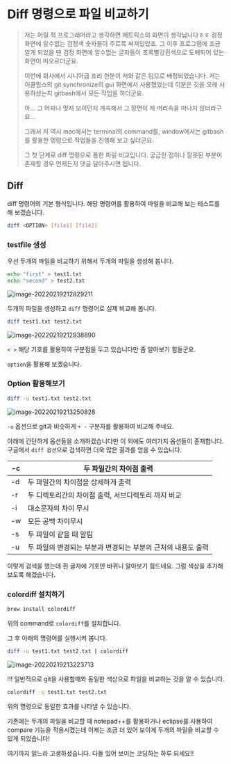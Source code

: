 # Diff 명령으로 파일 비교하기

> 저는 어릴 적 프로그래머라고 생각하면 메트릭스의 화면이 생각납니다ㅎㅎ 검정 화면에 알수없는 검정색 숫자들이 주르륵 써져있었죠. 그 이후 프로그램에 조금 알게 되었을 땐 검정 화면에 알수없는 글자들이 초록빨강흰색으로 도배되어 있는 화면이 떠오르더군요.
>
> 이번에 회사에서 시니어급 프리 한분이 저와 같은 팀으로 배정되었습니다.  저는 이클립스의 git synchronize의 gui 화면에서 사용했었는데 이분은 깃을 오래 사용하셨는지 gitbash에서 모든 작업을 하더군요.
>
> 아... 그 어찌나 멋져 보이던지 계속해서 그 장면이 제 머리속을 떠나지 않더라구요...
>
> 그래서 저 역시 mac에서는 terminal의 command를, window에서는 gitbash를 활용한 명령으로 작업들을 진행해 보고 싶더군요.
>
> 그 첫 단계로 diff 명령으로 통한 파일 비교입니다. 궁금한 점이나 잘못된 부분이 존재할 경우 언제든지 댓글 달아주시면 됩니다.



## Diff

diff 명령어의 기본 형식입니다.  해당 명령어를 활용하여 파일을 비교해 보는 테스트를 해 보겠습니다.

```bash
diff <OPTION> [file1] [file2] 
```



### testfile 생성

우선 두개의 파일을 비교하기 위해서 두개의 파일을 생성해 봅니다.

```bash
echo "first" > test1.txt
echo "second" > test2.txt
```

![image-20220219212829211](/Users/eisen/Documents/Github/TIL/CS/Git/Diff_Command.assets/image-20220219212829211.png)



두개의 파일을 생성하고 ```diff``` 명령어로 실제 비교해 봅니다.

```bash
diff test1.txt test2.txt
```



![image-20220219212938890](/Users/eisen/Documents/Github/TIL/CS/Git/Diff_Command.assets/image-20220219212938890.png)

`< >` 해당 기호를 활용하여 구분점을 두고 있습니다만 좀 알아보기 힘들군요.

 ```option```을 활용해 보겠습니다.



### Option 활용해보기

```bash
diff -u test1.txt test2.txt
```

![image-20220219213250828](/Users/eisen/Documents/Github/TIL/CS/Git/Diff_Command.assets/image-20220219213250828.png)

`-u` 옵션으로 git과 비슷하게 `+ -` 구분자를 활용하여 비교해 주네요. 

아래에 간단하게 옵션들을 소개하겠습니다만 이 외에도 여러가지 옵션들이 존재합니다. 구글에서 `diff 옵션`으로 검색하면 더욱 많은 결과를 얻을 수 있습니다.

| -c   | 두 파일간의 차이점 출력                                      |
| ---- | ------------------------------------------------------------ |
| -d   | 두 파일간의 차이점을 상세하게 출력                           |
| -r   | 두 디렉토리간의 차이점 출력, 서브디렉토리 까지 비교          |
| -i   | 대소문자의 차이 무시                                         |
| -w   | 모든 공백 차이무시                                           |
| -s   | 두 파일이 같을 때 알림                                       |
| -u   | 두 파일의 변경되는 부분과 변경되는 부분의 근처의 내용도 출력 |



이렇게 검색을 했는데 흰 글자에 기호만 바뀌니 알아보기 힘드네요. 그럼 색상을 추가해 보도록 해겠습니다.

###  colordiff 설치하기

```bash
brew install colordiff
```

위의 command로 `colordiff`를 설치합니다.

그 후 아래의 명령어를 실행시켜 봅니다.

```bash
diff -u test1.txt test2.txt | colordiff
```

![image-20220219213223713](/Users/eisen/Documents/Github/TIL/CS/Git/Diff_Command.assets/image-20220219213223713.png)

!!! 일반적으로 git을 사용할때와 동일한 색상으로 파일을 비교하는 것을 알 수 있습니다.

```bash
colordiff -u test1.txt test2.txt
```

위의 명령으로 동일한 효과를 나타낼 수 있습니다.

기존에는 두개의 파일을 비교할 때 notepad++를 활용하거나 eclipse를 사용하여 compare 기능을 적용시켰는데 이제는 조금 더 있어 보이게 두개의 파일을 비교할 수 있게 되었습니다!

여기까지 읽느라 고생하셨습니다. 다들 있어 보이는 코딩하는 하루 되세요!!